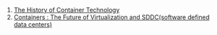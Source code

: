 1. [The History of Container Technology
](https://linuxacademy.com/blog/linux-academy/history-of-container-technology/)
2. [Containers : The Future of Virtualization and SDDC(software defined data centers)](snia.org/sites/default/files/AnilVasudeva_Containers_the_Future_Virtualization_SDDC.pdf)
